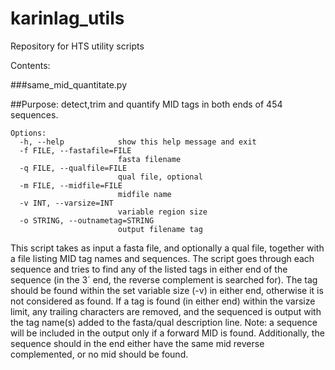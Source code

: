 karinlag_utils
==============

Repository for HTS utility scripts

Contents:

###same_mid_quantitate.py

##Purpose: detect,trim and quantify MID tags in both ends of 454 sequences.

```
Options:
  -h, --help            show this help message and exit
  -f FILE, --fastafile=FILE
                        fasta filename
  -q FILE, --qualfile=FILE
                        qual file, optional
  -m FILE, --midfile=FILE
                        midfile name
  -v INT, --varsize=INT
                        variable region size
  -o STRING, --outnametag=STRING
                        output filename tag

```

This script takes as input a fasta file, and optionally a qual file, together with a file listing MID tag names and sequences. The script goes through each sequence and tries to find any of the listed tags in either end of the sequence (in the 3´ end, the reverse complement is searched for). The tag should be found within the set variable size (-v) in either end, otherwise it is not considered as found. If a tag is found (in either end) within the varsize limit, any trailing characters are removed, and the sequenced is output with the tag name(s) added to the fasta/qual description line. Note: a sequence will be included in the output only if a forward MID is found. Additionally, the sequence should in the end either have the same mid reverse complemented, or no mid should be found. 



